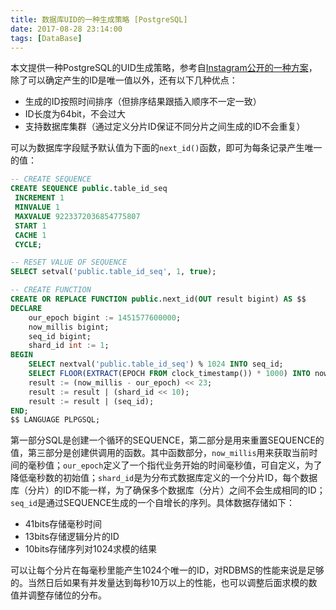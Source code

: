```yaml
---
title: 数据库UID的一种生成策略 [PostgreSQL]
date: 2017-08-28 23:14:00
tags: [DataBase]
---
```

本文提供一种PostgreSQL的UID生成策略，参考自[Instagram公开的一种方案](https://instagram-engineering.com/sharding-ids-at-instagram-1cf5a71e5a5c)，除了可以确定产生的ID是唯一值以外，还有以下几种优点：

- 生成的ID按照时间排序（但排序结果跟插入顺序不一定一致）
- ID长度为64bit，不会过大
- 支持数据库集群（通过定义分片ID保证不同分片之间生成的ID不会重复）

可以为数据库字段赋予默认值为下面的`next_id()`函数，即可为每条记录产生唯一的值：

```sql
-- CREATE SEQUENCE
CREATE SEQUENCE public.table_id_seq
 INCREMENT 1
 MINVALUE 1
 MAXVALUE 9223372036854775807
 START 1
 CACHE 1
 CYCLE;

-- RESET VALUE OF SEQUENCE
SELECT setval('public.table_id_seq', 1, true);

-- CREATE FUNCTION
CREATE OR REPLACE FUNCTION public.next_id(OUT result bigint) AS $$
DECLARE
    our_epoch bigint := 1451577600000;
    now_millis bigint;
    seq_id bigint;  
    shard_id int := 1;
BEGIN
    SELECT nextval('public.table_id_seq') % 1024 INTO seq_id;
    SELECT FLOOR(EXTRACT(EPOCH FROM clock_timestamp()) * 1000) INTO now_millis;
    result := (now_millis - our_epoch) << 23;
    result := result | (shard_id << 10);
    result := result | (seq_id);
END;
$$ LANGUAGE PLPGSQL;
```

第一部分SQL是创建一个循环的SEQUENCE，第二部分是用来重置SEQUENCE的值，第三部分是创建供调用的函数。其中函数部分，`now_millis`用来获取当前时间的毫秒值；`our_epoch`定义了一个指代业务开始的时间毫秒值，可自定义，为了降低毫秒数的初始值；`shard_id`是为分布式数据库定义的一个分片ID，每个数据库（分片）的ID不能一样，为了确保多个数据库（分片）之间不会生成相同的ID；`seq_id`是通过SEQUENCE生成的一个自增长的序列。具体数据存储如下：

- 41bits存储毫秒时间
- 13bits存储逻辑分片的ID
- 10bits存储序列对1024求模的结果

可以让每个分片在每毫秒里能产生1024个唯一的ID，对RDBMS的性能来说是足够的。当然日后如果有并发量达到每秒10万以上的性能，也可以调整后面求模的数值并调整存储位的分布。
